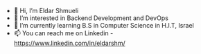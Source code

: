 - 👋 Hi, I’m Eldar Shmueli
- 👀 I’m interested in Backend Development and DevOps
- 🌱 I’m currently learning B.S in Computer Science in H.I.T, Israel
- 📫 You can reach me on Linkedin - https://www.linkedin.com/in/eldarshm/

<!---
eldar-shm/eldar-shm is a ✨ special ✨ repository because its `README.md` (this file) appears on your GitHub profile.
You can click the Preview link to take a look at your changes.
--->
